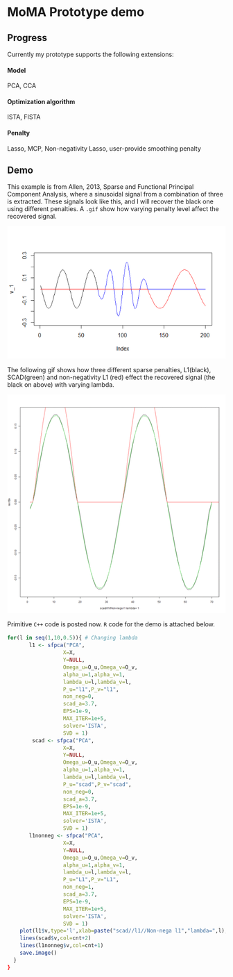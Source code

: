 # MoMA Prototype demo

## Progress

Currently my prototype supports the following extensions:

#### Model

PCA, CCA

#### Optimization algorithm

ISTA, FISTA

#### Penalty

Lasso, MCP, Non-negativity Lasso, user-provide smoothing penalty

## Demo

This example is from Allen, 2013, Sparse and Functional Principal Component Analysis, where a sinusoidal signal from a combination of three is extracted. These signals look like this, and I will recover the black one using different penalties. A `.gif` show how varying penalty level affect the recovered signal.

![](signal.png)

The following gif shows how three different sparse penalties, L1(black), SCAD(green) and non-negativity L1 (red) effect the recovered signal (the black on above) with varying lambda.

![](Demo.gif)

 Primitive `C++` code is posted now. `R` code for the demo is attached below.

```R
for(l in seq(1,10,0.5)){ # Changing lambda
       l1 <- sfpca("PCA",
                  X=X,
                  Y=NULL,
                  Omega_u=O_u,Omega_v=O_v,
                  alpha_u=1,alpha_v=1,
                  lambda_u=l,lambda_v=l,
                  P_u="l1",P_v="l1",
                  non_neg=0,
                  scad_a=3.7,
                  EPS=1e-9,
                  MAX_ITER=1e+5, 
                  solver='ISTA',
                  SVD = 1)
        scad <- sfpca("PCA",
                  X=X,
                  Y=NULL,
                  Omega_u=O_u,Omega_v=O_v,
                  alpha_u=1,alpha_v=1,
                  lambda_u=l,lambda_v=l,
                  P_u="scad",P_v="scad",
                  non_neg=0,
                  scad_a=3.7,
                  EPS=1e-9,
                  MAX_ITER=1e+5, 
                  solver='ISTA',
                  SVD = 1)
       l1nonneg <- sfpca("PCA",
                  X=X,
                  Y=NULL,
                  Omega_u=O_u,Omega_v=O_v,
                  alpha_u=1,alpha_v=1,
                  lambda_u=l,lambda_v=l,
                  P_u="L1",P_v="L1",
                  non_neg=1,
                  scad_a=3.7,
                  EPS=1e-9,
                  MAX_ITER=1e+5, 
                  solver='ISTA',
                  SVD = 1)
    plot(l1$v,type='l',xlab=paste("scad//l1//Non-nega l1","lambda=",l),xlim=c(0,70))
    lines(scad$v,col=cnt+2)
    lines(l1nonneg$v,col=cnt+1)
    save.image()
  }
}
```

